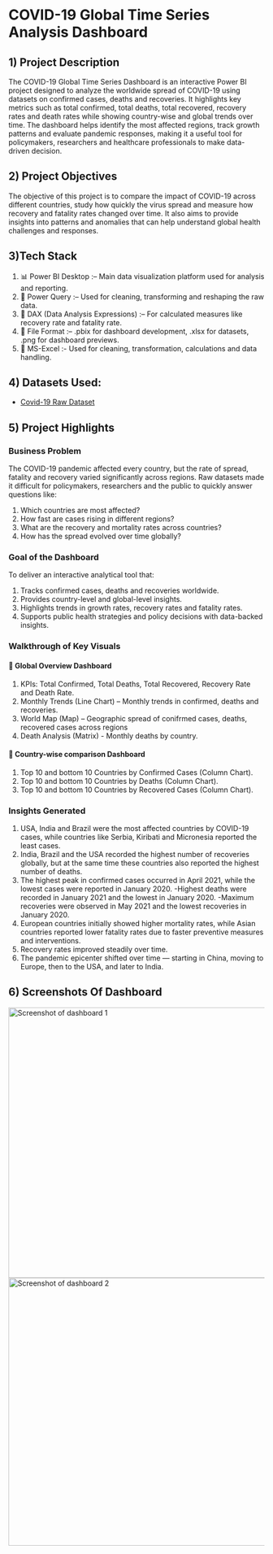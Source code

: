 # COVID-19 Global Time Series Analysis Dashboard
## 1) Project Description
The COVID-19 Global Time Series Dashboard is an interactive Power BI project designed to analyze the worldwide spread of COVID-19 using datasets on confirmed cases, deaths and recoveries. It highlights key metrics such as total confirmed, total deaths, total recovered, recovery rates and death rates while showing country-wise and global trends over time. The dashboard helps identify the most affected regions, track growth patterns and evaluate pandemic responses, making it a useful tool for policymakers, researchers and healthcare professionals to make data-driven decision.

## 2) Project Objectives
The objective of this project is to compare the impact of COVID-19 across different countries, study how quickly the virus spread and measure how recovery and fatality rates changed over time. It also aims to provide insights into patterns and anomalies that can help understand global health challenges and responses.

## 3)Tech Stack
1) 📊 Power BI Desktop :– Main data visualization platform used for analysis and reporting.
2) 📂 Power Query :– Used for cleaning, transforming and reshaping the raw data.
3) 🧠 DAX (Data Analysis Expressions) :– For calculated measures like recovery rate and fatality rate.
4) 📁 File Format :– .pbix for dashboard development, .xlsx for datasets, .png for dashboard previews.
5) 📁 MS-Excel :- Used for cleaning, transformation, calculations and data handling.

## 4) Datasets Used:
- <a href="https://github.com/ApoorveChauhan/Covid-19-Analysis/tree/main/Covid%2019%20raw%20dataset">Covid-19 Raw Dataset</a>

## 5) Project Highlights
### Business Problem
The COVID-19 pandemic affected every country, but the rate of spread, fatality and recovery varied significantly across regions.
Raw datasets made it difficult for policymakers, researchers and the public to quickly answer questions like:
1) Which countries are most affected?
2) How fast are cases rising in different regions?
3) What are the recovery and mortality rates across countries?
4) How has the spread evolved over time globally?

### Goal of the Dashboard
To deliver an interactive analytical tool that:
1) Tracks confirmed cases, deaths and recoveries worldwide.
2) Provides country-level and global-level insights.
3) Highlights trends in growth rates, recovery rates and fatality rates.
4) Supports public health strategies and policy decisions with data-backed insights.

### Walkthrough of Key Visuals
#### 📌 Global Overview Dashboard
1) KPIs: Total Confirmed, Total Deaths, Total Recovered, Recovery Rate and Death Rate.
2) Monthly Trends (Line Chart) – Monthly trends in confirmed, deaths and recoveries.
3) World Map (Map) – Geographic spread of conifrmed cases, deaths, recovered cases across regions
4) Death Analysis (Matrix) - Monthly deaths by country.

#### 📌 Country-wise comparison Dashboard
1) Top 10 and bottom 10 Countries by Confirmed Cases (Column Chart).
2) Top 10 and bottom 10 Countries by Deaths (Column Chart).
3) Top 10 and bottom 10 Countries by Recovered Cases (Column Chart).

### Insights Generated 
1) USA, India and Brazil were the most affected countries by COVID-19 cases, while countries like Serbia, Kiribati and Micronesia reported the least cases.
2) India, Brazil and the USA recorded the highest number of recoveries globally, but at the same time these countries also reported the highest number of deaths.
3) The highest peak in confirmed cases occurred in April 2021, while the lowest cases were reported in January 2020.
-Highest deaths were recorded in January 2021 and the lowest in January 2020.
-Maximum recoveries were observed in May 2021 and the lowest recoveries in January 2020.
4) European countries initially showed higher mortality rates, while Asian countries reported lower fatality rates due to faster preventive measures and interventions.
5) Recovery rates improved steadily over time.
6) The pandemic epicenter shifted over time — starting in China, moving to Europe, then to the USA, and later to India.

## 6) Screenshots Of Dashboard 
<img width="1061" height="532" alt="Screenshot of dashboard 1" src="https://github.com/user-attachments/assets/c1d81e1b-1a57-4ec3-a43a-2aba322ffeeb" />

<img width="1059" height="527" alt="Screenshot of dashboard 2" src="https://github.com/user-attachments/assets/44e4573a-8469-4a60-8f7d-21a970cdd003" />


